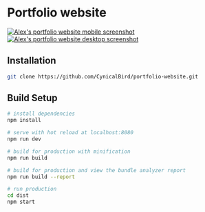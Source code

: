 # Portfolio website

[![Alex's portfolio website mobile screenshot](http://alex-ng.com/static/images/projects/portfolio-website/mobile-portrait.png)](http://alex-ng.com)
[![Alex's portfolio website desktop screenshot](http://alex-ng.com/static/images/projects/portfolio-website/desktop-macbook.png)](http://alex-ng.com)

## Installation

``` bash
git clone https://github.com/CynicalBird/portfolio-website.git
```

## Build Setup

``` bash
# install dependencies
npm install

# serve with hot reload at localhost:8080
npm run dev

# build for production with minification
npm run build

# build for production and view the bundle analyzer report
npm run build --report

# run production 
cd dist
npm start
```
